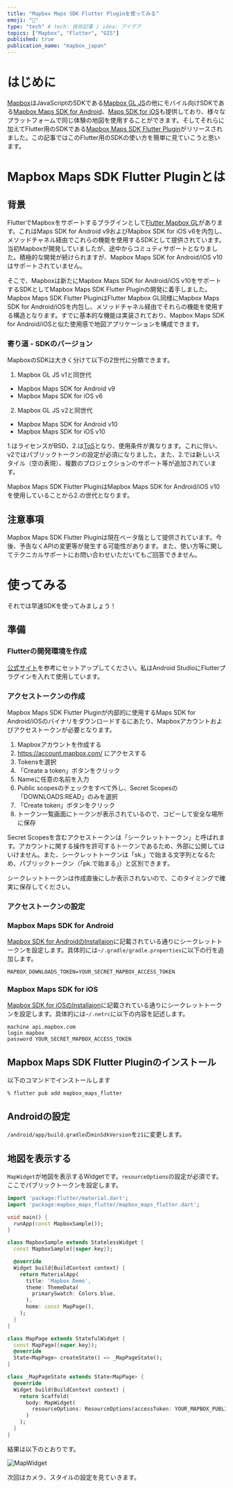 ```yaml
---
title: "Mapbox Maps SDK Flutter Pluginを使ってみる"
emoji: "📘"
type: "tech" # tech: 技術記事 / idea: アイデア
topics: ["Mapbox", "Flutter", "GIS"]
published: true
publication_name: "mapbox_japan"
---
```


# はじめに

[Mapbox](https://www.mapbox.com/)はJavaScriptのSDKである[Mapbox GL JS](https://docs.mapbox.com/mapbox-gl-js/guides/)の他にモバイル向けSDKである[Mapbox Maps SDK for Android](https://docs.mapbox.com/android/maps/guides/)、[Maps SDK for iOS](https://docs.mapbox.com/ios/maps/guides/)も提供しており、様々なプラットフォームで同じ体験の地図を使用することができます。そしてそれらに加えてFlutter用のSDKである[Mapbox Maps SDK Flutter Plugin](https://pub.dev/packages/mapbox_maps_flutter)がリリースされました。この記事ではこのFlutter用のSDKの使い方を簡単に見ていこうと思います。

# Mapbox Maps SDK Flutter Pluginとは

## 背景

FlutterでMapboxをサポートするプラグインとして[Flutter Mapbox GL](https://pub.dev/packages/mapbox_gl)があります。これはMaps SDK for Android v9およびMapbox SDK for iOS v6を内包し、メソッドチャネル経由でこれらの機能を使用するSDKとして提供されています。当初Mapboxが開発していましたが、途中からコミュティサポートとなりました。積極的な開発が続けられますが、Mapbox Maps SDK for Android/iOS v10はサポートされていません。

そこで、Mapboxは新たにMapbox Maps SDK for Android/iOS v10をサポートするSDKとしてMapbox Maps SDK Flutter Pluginの開発に着手しました。Mapbox Maps SDK Flutter PluginはFlutter Mapbox GL同様にMapbox Maps SDK for Android/iOSを内包し、メソッドチャネル経由でそれらの機能を使用する構造となります。すでに基本的な機能は実装されており、Mapbox Maps SDK for Android/iOSと似た使用感で地図アプリケーションを構成できます。

### 寄り道 - SDKのバージョン
MapboxのSDKは大きく分けて以下の2世代に分類できます。

1. Mapbox GL JS v1と同世代
  - Mapbox Maps SDK for Android v9
  - Mapbox Maps SDK for iOS v6

2. Mapbox GL JS v2と同世代
  - Mapbox Maps SDK for Android v10
  - Mapbox Maps SDK for iOS v10

1.はライセンスがBSD、2.は[ToS](https://www.mapbox.com/legal/tos)となり、使用条件が異なります。これに伴い、v2ではパブリックトークンの設定が必須になりました。また、2.では新しいスタイル（空の表現）、複数のプロジェクションのサポート等が追加されています。

Mapbox Maps SDK Flutter PluginはMapbox Maps SDK for Android/iOS v10を使用していることから2.の世代となります。

## 注意事項

Mapbox Maps SDK Flutter Pluginは現在ベータ版として提供されています。今後、予告なくAPIの変更等が発生する可能性があります。また、使い方等に関してテクニカルサポートにお問い合わせいただいてもご回答できません。


# 使ってみる

それでは早速SDKを使ってみましょう！

## 準備
### Flutterの開発環境を作成
[公式サイト](https://docs.flutter.dev/get-started/install)を参考にセットアップしてください。私はAndroid StudioにFlutterプラグインを入れて使用しています。

### アクセストークンの作成
Mapbox Maps SDK Flutter Pluginが内部的に使用するMaps SDK for Android/iOSのバイナリをダウンロードするにあたり、Mapboxアカウントおよびアクセストークンが必要となります。

1. Mapboxアカウントを作成する
2. https://account.mapbox.com/ にアクセスする
3. Tokensを選択
4. 「Create a token」ボタンをクリック
5. Nameに任意の名前を入力
6. Public scopesのチェックをすべて外し、Secret Scopesの「DOWNLOADS:READ」のみを選択
7. 「Create token」ボタンをクリック
8. トークン一覧画面にトークンが表示されているので、コピーして安全な場所に保存

Secret Scopesを含むアクセストークンは「シークレットトークン」と呼ばれます。アカウントに関する操作を許可するトークンであるため、外部に公開してはいけません。また、シークレットトークンは「sk.」で始まる文字列となるため、パブリックトークン（「pk.で始まる」）と区別できます。

シークレットトークンは作成直後にしか表示されないので、このタイミングで確実に保存してください。

### アクセストークンの設定
### Mapbox Maps SDK for Android
[Mapbox SDK for AndroidのInstallaion](https://docs.mapbox.com/android/maps/guides/install/)に記載されている通りにシークレットトークンを設定します。具体的には`~/.gradle/gradle.properties`に以下の行を追加します。

```shell
MAPBOX_DOWNLOADS_TOKEN=YOUR_SECRET_MAPBOX_ACCESS_TOKEN
```

### Mapbox Maps SDK for iOS
[Mapbox SDK for iOSのInstallaion](https://docs.mapbox.com/ios/maps/guides/install/)に記載されている通りにシークレットトークンを設定します。具体的には`~/.netrc`に以下の内容を記述します。

```shell
machine api.mapbox.com
login mapbox
password YOUR_SECRET_MAPBOX_ACCESS_TOKEN
```

## Mapbox Maps SDK Flutter Pluginのインストール

以下のコマンドでインストールします

```
% flutter pub add mapbox_maps_flutter
```

## Androidの設定

`/android/app/build.gradle`の`minSdkVersion`を`21`に変更します。

## 地図を表示する

`MapWidget`が地図を表示するWidgetです。`resourceOptions`の設定が必須です。ここでパブリックトークンを設定します。

```Dart
import 'package:flutter/material.dart';
import 'package:mapbox_maps_flutter/mapbox_maps_flutter.dart';

void main() {
  runApp(const MapboxSample());
}

class MapboxSample extends StatelessWidget {
  const MapboxSample({super.key});

  @override
  Widget build(BuildContext context) {
    return MaterialApp(
      title: 'Mapbox Demo',
      theme: ThemeData(
        primarySwatch: Colors.blue,
      ),
      home: const MapPage(),
    );
  }
}

class MapPage extends StatefulWidget {
  const MapPage({super.key});
  @override
  State<MapPage> createState() => _MapPageState();
}

class _MapPageState extends State<MapPage> {
  @override
  Widget build(BuildContext context) {
    return Scaffold(
      body: MapWidget(
        resourceOptions: ResourceOptions(accessToken: YOUR_MAPBOX_PUBLIC_ACCESS_TOKEN),
      )
    );
  }
}
```

結果は以下のとおりです。

![MapWidget](/images/articles/d9ba57ca498170/flutter.png)


次回はカメラ、スタイルの設定を見ていきます。